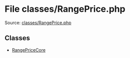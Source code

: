 File classes/RangePrice.php
=========

Source: [classes/RangePrice.php](https://github.com/PrestaShop/PrestaShop/blob/1.5.0.2/classes/RangePrice.php)


Classes
-------

* [RangePriceCore](class.RangePriceCore.md)

